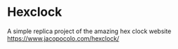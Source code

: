 # Hexclock
A simple replica project of the amazing hex clock website https://www.jacopocolo.com/hexclock/
